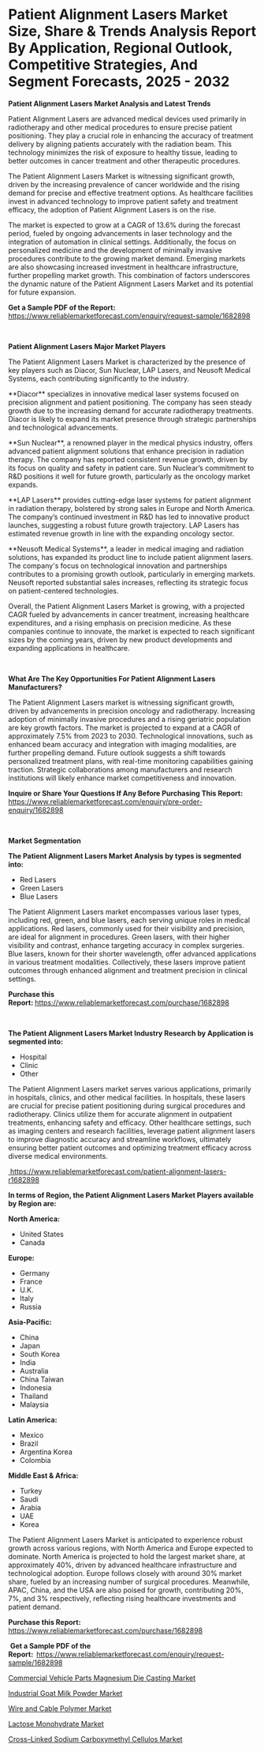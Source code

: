 <p><h1>Patient Alignment Lasers Market Size, Share & Trends Analysis Report By Application, Regional Outlook, Competitive Strategies, And Segment Forecasts, 2025 - 2032</h1></p><p><strong>Patient Alignment Lasers Market Analysis and Latest Trends</strong></p>
<p><p>Patient Alignment Lasers are advanced medical devices used primarily in radiotherapy and other medical procedures to ensure precise patient positioning. They play a crucial role in enhancing the accuracy of treatment delivery by aligning patients accurately with the radiation beam. This technology minimizes the risk of exposure to healthy tissue, leading to better outcomes in cancer treatment and other therapeutic procedures.</p><p>The Patient Alignment Lasers Market is witnessing significant growth, driven by the increasing prevalence of cancer worldwide and the rising demand for precise and effective treatment options. As healthcare facilities invest in advanced technology to improve patient safety and treatment efficacy, the adoption of Patient Alignment Lasers is on the rise. </p><p>The market is expected to grow at a CAGR of 13.6% during the forecast period, fueled by ongoing advancements in laser technology and the integration of automation in clinical settings. Additionally, the focus on personalized medicine and the development of minimally invasive procedures contribute to the growing market demand. Emerging markets are also showcasing increased investment in healthcare infrastructure, further propelling market growth. This combination of factors underscores the dynamic nature of the Patient Alignment Lasers Market and its potential for future expansion.</p></p>
<p><strong>Get a Sample PDF of the Report:&nbsp;</strong> <a href="https://www.reliablemarketforecast.com/enquiry/request-sample/1682898?utm_campaign=1890&utm_medium=2&utm_source=Github&utm_content=ia&utm_term=26032025&utm_id=patient-alignment-lasers">https://www.reliablemarketforecast.com/enquiry/request-sample/1682898</a></p>
<p>&nbsp;</p>
<p><strong>Patient Alignment Lasers Major Market Players</strong></p>
<p><p>The Patient Alignment Lasers Market is characterized by the presence of key players such as Diacor, Sun Nuclear, LAP Lasers, and Neusoft Medical Systems, each contributing significantly to the industry.</p><p>**Diacor** specializes in innovative medical laser systems focused on precision alignment and patient positioning. The company has seen steady growth due to the increasing demand for accurate radiotherapy treatments. Diacor is likely to expand its market presence through strategic partnerships and technological advancements.</p><p>**Sun Nuclear**, a renowned player in the medical physics industry, offers advanced patient alignment solutions that enhance precision in radiation therapy. The company has reported consistent revenue growth, driven by its focus on quality and safety in patient care. Sun Nuclear’s commitment to R&D positions it well for future growth, particularly as the oncology market expands.</p><p>**LAP Lasers** provides cutting-edge laser systems for patient alignment in radiation therapy, bolstered by strong sales in Europe and North America. The company’s continued investment in R&D has led to innovative product launches, suggesting a robust future growth trajectory. LAP Lasers has estimated revenue growth in line with the expanding oncology sector.</p><p>**Neusoft Medical Systems**, a leader in medical imaging and radiation solutions, has expanded its product line to include patient alignment lasers. The company's focus on technological innovation and partnerships contributes to a promising growth outlook, particularly in emerging markets. Neusoft reported substantial sales increases, reflecting its strategic focus on patient-centered technologies.</p><p>Overall, the Patient Alignment Lasers Market is growing, with a projected CAGR fueled by advancements in cancer treatment, increasing healthcare expenditures, and a rising emphasis on precision medicine. As these companies continue to innovate, the market is expected to reach significant sizes by the coming years, driven by new product developments and expanding applications in healthcare.</p></p>
<p>&nbsp;</p>
<p><strong>What Are The Key Opportunities For Patient Alignment Lasers Manufacturers?</strong></p>
<p><p>The Patient Alignment Lasers market is witnessing significant growth, driven by advancements in precision oncology and radiotherapy. Increasing adoption of minimally invasive procedures and a rising geriatric population are key growth factors. The market is projected to expand at a CAGR of approximately 7.5% from 2023 to 2030. Technological innovations, such as enhanced beam accuracy and integration with imaging modalities, are further propelling demand. Future outlook suggests a shift towards personalized treatment plans, with real-time monitoring capabilities gaining traction. Strategic collaborations among manufacturers and research institutions will likely enhance market competitiveness and innovation.</p></p>
<p><strong>Inquire or Share Your Questions If Any Before Purchasing This Report:</strong> <a href="https://www.reliablemarketforecast.com/enquiry/pre-order-enquiry/1682898?utm_campaign=1890&utm_medium=2&utm_source=Github&utm_content=ia&utm_term=26032025&utm_id=patient-alignment-lasers">https://www.reliablemarketforecast.com/enquiry/pre-order-enquiry/1682898</a></p>
<p>&nbsp;</p>
<p><strong>Market Segmentation</strong></p>
<p><strong>The Patient Alignment Lasers Market Analysis by types is segmented into:</strong></p>
<p><ul><li>Red Lasers</li><li>Green Lasers</li><li>Blue Lasers</li></ul></p>
<p><p>The Patient Alignment Lasers market encompasses various laser types, including red, green, and blue lasers, each serving unique roles in medical applications. Red lasers, commonly used for their visibility and precision, are ideal for alignment in procedures. Green lasers, with their higher visibility and contrast, enhance targeting accuracy in complex surgeries. Blue lasers, known for their shorter wavelength, offer advanced applications in various treatment modalities. Collectively, these lasers improve patient outcomes through enhanced alignment and treatment precision in clinical settings.</p></p>
<p><strong>Purchase this Report:&nbsp;</strong><a href="https://www.reliablemarketforecast.com/purchase/1682898?utm_campaign=1890&utm_medium=2&utm_source=Github&utm_content=ia&utm_term=26032025&utm_id=patient-alignment-lasers">https://www.reliablemarketforecast.com/purchase/1682898</a></p>
<p>&nbsp;</p>
<p><strong>The Patient Alignment Lasers Market Industry Research by Application is segmented into:</strong></p>
<p><ul><li>Hospital</li><li>Clinic</li><li>Other</li></ul></p>
<p><p>The Patient Alignment Lasers market serves various applications, primarily in hospitals, clinics, and other medical facilities. In hospitals, these lasers are crucial for precise patient positioning during surgical procedures and radiotherapy. Clinics utilize them for accurate alignment in outpatient treatments, enhancing safety and efficacy. Other healthcare settings, such as imaging centers and research facilities, leverage patient alignment lasers to improve diagnostic accuracy and streamline workflows, ultimately ensuring better patient outcomes and optimizing treatment efficacy across diverse medical environments.</p></p>
<p><a href="https://www.reliablemarketforecast.com/patient-alignment-lasers-r1682898?utm_campaign=1890&utm_medium=2&utm_source=Github&utm_content=ia&utm_term=26032025&utm_id=patient-alignment-lasers">&nbsp;https://www.reliablemarketforecast.com/patient-alignment-lasers-r1682898</a></p>
<p><strong>In terms of Region, the Patient Alignment Lasers Market Players available by Region are:</strong></p>
<p>
    <p> <strong> North America: </strong>
        <ul>
            <li>United States</li>
            <li>Canada</li>
        </ul>
        </p> 
    <p> <strong> Europe: </strong>
        <ul>
            <li>Germany</li>
            <li>France</li>
            <li>U.K.</li>
            <li>Italy</li>
            <li>Russia</li>
        </ul>
        </p> 
    <p> <strong> Asia-Pacific: </strong>
        <ul>
            <li>China</li>
            <li>Japan</li>
            <li>South Korea</li>
            <li>India</li>
            <li>Australia</li>
            <li>China Taiwan</li>
            <li>Indonesia</li>
            <li>Thailand</li>
            <li>Malaysia</li>
        </ul>
        </p> 
    <p> <strong> Latin America: </strong>
        <ul>
            <li>Mexico</li>
            <li>Brazil</li>
            <li>Argentina Korea</li>
            <li>Colombia</li>
        </ul>
        </p> 
    <p> <strong> Middle East & Africa: </strong>
        <ul>
            <li>Turkey</li>
            <li>Saudi</li>
            <li>Arabia</li>
            <li>UAE</li>
            <li>Korea</li>
        </ul>
    </p>
    </p>
<p><p>The Patient Alignment Lasers Market is anticipated to experience robust growth across various regions, with North America and Europe expected to dominate. North America is projected to hold the largest market share, at approximately 40%, driven by advanced healthcare infrastructure and technological adoption. Europe follows closely with around 30% market share, fueled by an increasing number of surgical procedures. Meanwhile, APAC, China, and the USA are also poised for growth, contributing 20%, 7%, and 3% respectively, reflecting rising healthcare investments and patient demand.</p></p>
<p><strong>Purchase this Report: </strong><a href="https://www.reliablemarketforecast.com/purchase/1682898?utm_campaign=1890&utm_medium=2&utm_source=Github&utm_content=ia&utm_term=26032025&utm_id=patient-alignment-lasers">https://www.reliablemarketforecast.com/purchase/1682898</a></p>
<p>&nbsp;<strong>Get a Sample PDF of the Report:&nbsp;&nbsp;</strong><a href="https://www.reliablemarketforecast.com/enquiry/request-sample/1682898?utm_campaign=1890&utm_medium=2&utm_source=Github&utm_content=ia&utm_term=26032025&utm_id=patient-alignment-lasers">https://www.reliablemarketforecast.com/enquiry/request-sample/1682898</a></p>
<p><strong></strong></p>
<p><p><a href="https://github.com/lelahokendo/Market-Research-Report-List-1/blob/main/commercial-vehicle-parts-magnesium-die-casting-market.md?utm_campaign=1890&utm_medium=2&utm_source=Github&utm_content=ia&utm_term=26032025&utm_id=patient-alignment-lasers">Commercial Vehicle Parts Magnesium Die Casting Market</a></p><p><a href="https://github.com/wantadhagino/Market-Research-Report-List-1/blob/main/industrial-goat-milk-powder-market.md?utm_campaign=1890&utm_medium=2&utm_source=Github&utm_content=ia&utm_term=26032025&utm_id=patient-alignment-lasers">Industrial Goat Milk Powder Market</a></p><p><a href="https://github.com/vestadjogile/Market-Research-Report-List-1/blob/main/wire-and-cable-polymer-market.md?utm_campaign=1890&utm_medium=2&utm_source=Github&utm_content=ia&utm_term=26032025&utm_id=patient-alignment-lasers">Wire and Cable Polymer Market</a></p><p><a href="https://github.com/hatlepigna2s/Market-Research-Report-List-1/blob/main/lactose-monohydrate-market.md?utm_campaign=1890&utm_medium=2&utm_source=Github&utm_content=ia&utm_term=26032025&utm_id=patient-alignment-lasers">Lactose Monohydrate Market</a></p><p><a href="https://github.com/stunzkocotpv/Market-Research-Report-List-1/blob/main/crosslinked-sodium-carboxymethyl-cellulos-market.md?utm_campaign=1890&utm_medium=2&utm_source=Github&utm_content=ia&utm_term=26032025&utm_id=patient-alignment-lasers">Cross–Linked Sodium Carboxymethyl Cellulos Market</a></p></p>